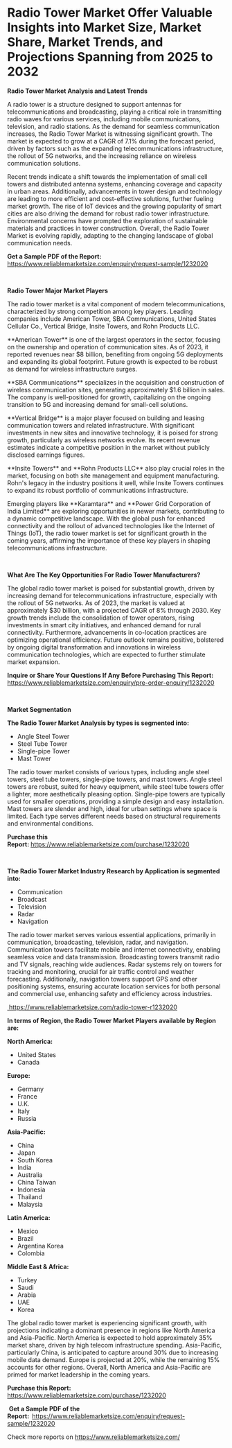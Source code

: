 <p><h1>Radio Tower Market Offer Valuable Insights into Market Size, Market Share, Market Trends, and Projections Spanning from 2025 to 2032</h1></p><p><strong>Radio Tower Market Analysis and Latest Trends</strong></p>
<p><p>A radio tower is a structure designed to support antennas for telecommunications and broadcasting, playing a critical role in transmitting radio waves for various services, including mobile communications, television, and radio stations. As the demand for seamless communication increases, the Radio Tower Market is witnessing significant growth. The market is expected to grow at a CAGR of 7.1% during the forecast period, driven by factors such as the expanding telecommunications infrastructure, the rollout of 5G networks, and the increasing reliance on wireless communication solutions.</p><p>Recent trends indicate a shift towards the implementation of small cell towers and distributed antenna systems, enhancing coverage and capacity in urban areas. Additionally, advancements in tower design and technology are leading to more efficient and cost-effective solutions, further fueling market growth. The rise of IoT devices and the growing popularity of smart cities are also driving the demand for robust radio tower infrastructure. Environmental concerns have prompted the exploration of sustainable materials and practices in tower construction. Overall, the Radio Tower Market is evolving rapidly, adapting to the changing landscape of global communication needs.</p></p>
<p><strong>Get a Sample PDF of the Report:&nbsp;</strong> <a href="https://www.reliablemarketsize.com/enquiry/request-sample/1232020?utm_campaign=3029&utm_medium=2&utm_source=Github&utm_content=ia&utm_term=10042025&utm_id=radio-tower">https://www.reliablemarketsize.com/enquiry/request-sample/1232020</a></p>
<p>&nbsp;</p>
<p><strong>Radio Tower Major Market Players</strong></p>
<p><p>The radio tower market is a vital component of modern telecommunications, characterized by strong competition among key players. Leading companies include American Tower, SBA Communications, United States Cellular Co., Vertical Bridge, Insite Towers, and Rohn Products LLC.</p><p>**American Tower** is one of the largest operators in the sector, focusing on the ownership and operation of communication sites. As of 2023, it reported revenues near $8 billion, benefiting from ongoing 5G deployments and expanding its global footprint. Future growth is expected to be robust as demand for wireless infrastructure surges.</p><p>**SBA Communications** specializes in the acquisition and construction of wireless communication sites, generating approximately $1.6 billion in sales. The company is well-positioned for growth, capitalizing on the ongoing transition to 5G and increasing demand for small-cell solutions.</p><p>**Vertical Bridge** is a major player focused on building and leasing communication towers and related infrastructure. With significant investments in new sites and innovative technology, it is poised for strong growth, particularly as wireless networks evolve. Its recent revenue estimates indicate a competitive position in the market without publicly disclosed earnings figures.</p><p>**Insite Towers** and **Rohn Products LLC** also play crucial roles in the market, focusing on both site management and equipment manufacturing. Rohn's legacy in the industry positions it well, while Insite Towers continues to expand its robust portfolio of communications infrastructure.</p><p>Emerging players like **Karamtara** and **Power Grid Corporation of India Limited** are exploring opportunities in newer markets, contributing to a dynamic competitive landscape. With the global push for enhanced connectivity and the rollout of advanced technologies like the Internet of Things (IoT), the radio tower market is set for significant growth in the coming years, affirming the importance of these key players in shaping telecommunications infrastructure.</p></p>
<p>&nbsp;</p>
<p><strong>What Are The Key Opportunities For Radio Tower Manufacturers?</strong></p>
<p><p>The global radio tower market is poised for substantial growth, driven by increasing demand for telecommunications infrastructure, especially with the rollout of 5G networks. As of 2023, the market is valued at approximately $30 billion, with a projected CAGR of 8% through 2030. Key growth trends include the consolidation of tower operators, rising investments in smart city initiatives, and enhanced demand for rural connectivity. Furthermore, advancements in co-location practices are optimizing operational efficiency. Future outlook remains positive, bolstered by ongoing digital transformation and innovations in wireless communication technologies, which are expected to further stimulate market expansion.</p></p>
<p><strong>Inquire or Share Your Questions If Any Before Purchasing This Report:</strong> <a href="https://www.reliablemarketsize.com/enquiry/pre-order-enquiry/1232020?utm_campaign=3029&utm_medium=2&utm_source=Github&utm_content=ia&utm_term=10042025&utm_id=radio-tower">https://www.reliablemarketsize.com/enquiry/pre-order-enquiry/1232020</a></p>
<p>&nbsp;</p>
<p><strong>Market Segmentation</strong></p>
<p><strong>The Radio Tower Market Analysis by types is segmented into:</strong></p>
<p><ul><li>Angle Steel Tower</li><li>Steel Tube Tower</li><li>Single-pipe Tower</li><li>Mast Tower</li></ul></p>
<p><p>The radio tower market consists of various types, including angle steel towers, steel tube towers, single-pipe towers, and mast towers. Angle steel towers are robust, suited for heavy equipment, while steel tube towers offer a lighter, more aesthetically pleasing option. Single-pipe towers are typically used for smaller operations, providing a simple design and easy installation. Mast towers are slender and high, ideal for urban settings where space is limited. Each type serves different needs based on structural requirements and environmental conditions.</p></p>
<p><strong>Purchase this Report:&nbsp;</strong><a href="https://www.reliablemarketsize.com/purchase/1232020?utm_campaign=3029&utm_medium=2&utm_source=Github&utm_content=ia&utm_term=10042025&utm_id=radio-tower">https://www.reliablemarketsize.com/purchase/1232020</a></p>
<p>&nbsp;</p>
<p><strong>The Radio Tower Market Industry Research by Application is segmented into:</strong></p>
<p><ul><li>Communication</li><li>Broadcast</li><li>Television</li><li>Radar</li><li>Navigation</li></ul></p>
<p><p>The radio tower market serves various essential applications, primarily in communication, broadcasting, television, radar, and navigation. Communication towers facilitate mobile and internet connectivity, enabling seamless voice and data transmission. Broadcasting towers transmit radio and TV signals, reaching wide audiences. Radar systems rely on towers for tracking and monitoring, crucial for air traffic control and weather forecasting. Additionally, navigation towers support GPS and other positioning systems, ensuring accurate location services for both personal and commercial use, enhancing safety and efficiency across industries.</p></p>
<p><a href="https://www.reliablemarketsize.com/radio-tower-r1232020?utm_campaign=3029&utm_medium=2&utm_source=Github&utm_content=ia&utm_term=10042025&utm_id=radio-tower">&nbsp;https://www.reliablemarketsize.com/radio-tower-r1232020</a></p>
<p><strong>In terms of Region, the Radio Tower Market Players available by Region are:</strong></p>
<p>
    <p> <strong> North America: </strong>
        <ul>
            <li>United States</li>
            <li>Canada</li>
        </ul>
        </p> 
    <p> <strong> Europe: </strong>
        <ul>
            <li>Germany</li>
            <li>France</li>
            <li>U.K.</li>
            <li>Italy</li>
            <li>Russia</li>
        </ul>
        </p> 
    <p> <strong> Asia-Pacific: </strong>
        <ul>
            <li>China</li>
            <li>Japan</li>
            <li>South Korea</li>
            <li>India</li>
            <li>Australia</li>
            <li>China Taiwan</li>
            <li>Indonesia</li>
            <li>Thailand</li>
            <li>Malaysia</li>
        </ul>
        </p> 
    <p> <strong> Latin America: </strong>
        <ul>
            <li>Mexico</li>
            <li>Brazil</li>
            <li>Argentina Korea</li>
            <li>Colombia</li>
        </ul>
        </p> 
    <p> <strong> Middle East & Africa: </strong>
        <ul>
            <li>Turkey</li>
            <li>Saudi</li>
            <li>Arabia</li>
            <li>UAE</li>
            <li>Korea</li>
        </ul>
    </p>
    </p>
<p><p>The global radio tower market is experiencing significant growth, with projections indicating a dominant presence in regions like North America and Asia-Pacific. North America is expected to hold approximately 35% market share, driven by high telecom infrastructure spending. Asia-Pacific, particularly China, is anticipated to capture around 30% due to increasing mobile data demand. Europe is projected at 20%, while the remaining 15% accounts for other regions. Overall, North America and Asia-Pacific are primed for market leadership in the coming years.</p></p>
<p><strong>Purchase this Report: </strong><a href="https://www.reliablemarketsize.com/purchase/1232020?utm_campaign=3029&utm_medium=2&utm_source=Github&utm_content=ia&utm_term=10042025&utm_id=radio-tower">https://www.reliablemarketsize.com/purchase/1232020</a></p>
<p>&nbsp;<strong>Get a Sample PDF of the Report:&nbsp;&nbsp;</strong><a href="https://www.reliablemarketsize.com/enquiry/request-sample/1232020?utm_campaign=3029&utm_medium=2&utm_source=Github&utm_content=ia&utm_term=10042025&utm_id=radio-tower">https://www.reliablemarketsize.com/enquiry/request-sample/1232020</a></p>
<p><strong></strong></p>
<p>Check more reports on <a href="https://www.reliablemarketsize.com/?utm_campaign=3029&utm_medium=2&utm_source=Github&utm_content=ia&utm_term=10042025&utm_id=radio-tower">https://www.reliablemarketsize.com/</a></p>
